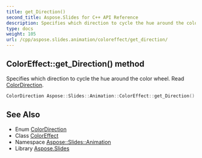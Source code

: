 ```yaml
---
title: get_Direction()
second_title: Aspose.Slides for C++ API Reference
description: Specifies which direction to cycle the hue around the color wheel. Read ColorDirection.
type: docs
weight: 105
url: /cpp/aspose.slides.animation/coloreffect/get_direction/
---
```

## ColorEffect::get_Direction() method


Specifies which direction to cycle the hue around the color wheel. Read [ColorDirection](../../colordirection/).

```cpp
ColorDirection Aspose::Slides::Animation::ColorEffect::get_Direction() override
```

## See Also

* Enum [ColorDirection](../colordirection/)
* Class [ColorEffect](./)
* Namespace [Aspose::Slides::Animation](../)
* Library [Aspose.Slides](../../)